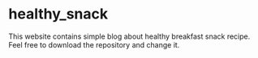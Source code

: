 # healthy_snack

This website contains simple blog about healthy breakfast snack recipe. Feel free to download the repository and change it.  
